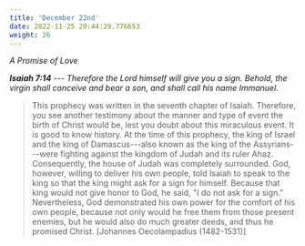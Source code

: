 ```yaml
---
title: 'December 22nd'
date: 2022-11-25 20:44:29.776653
weight: 26
---
```




*A Promise of Love*

***Isaiah 7:14** --- Therefore the Lord himself will give you a sign. Behold, the virgin shall conceive and bear a son, and shall call his name Immanuel.*

> This prophecy was written in the seventh chapter of Isaiah. Therefore, you see another testimony about the manner and type of event the birth of Christ would be, lest you doubt about this miraculous event. It is good to know history. At the time of this prophecy, the king of Israel and the king of Damascus---also known as the king of the Assyrians---were fighting against the kingdom of Judah and its ruler Ahaz. Consequently, the house of Judah was completely surrounded. God, however, willing to deliver his own people, told Isaiah to speak to the king so that the king might ask for a sign for himself. Because that king would not give honor to God, he said, "I do not ask for a sign." Nevertheless, God demonstrated his own power for the comfort of his own people, because not only would he free them from those present enemies, but he would also do much greater deeds, and thus he promised Christ. \[Johannes Oecolampadius (1482-1531)\]